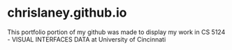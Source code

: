 # chrislaney.github.io

This portfolio portion of my github was made to display my work in CS 5124 - VISUAL INTERFACES DATA at University of Cincinnati

